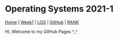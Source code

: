 # Operating Systems 2021-1
[Home](index) |
[Week1](W01) |
[LOG](TXT/mylog.txt) |
[GitHub](https://github.com/IlmaMannix/os211) |
[RANK](TXT/myrank.txt)

HI, Welcome to my GitHub Pages ^_^
